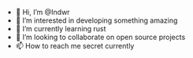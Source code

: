 - 👋 Hi, I’m @Indwr
- 👀 I’m interested in developing something amazing
- 🌱 I’m currently learning rust
- 💞️ I’m looking to collaborate on open source projects
- 📫 How to reach me secret currently

<!---
Indwr/Indwr is a ✨ special ✨ repository because its `README.md` (this file) appears on your GitHub profile.
You can click the Preview link to take a look at your changes.
--->
